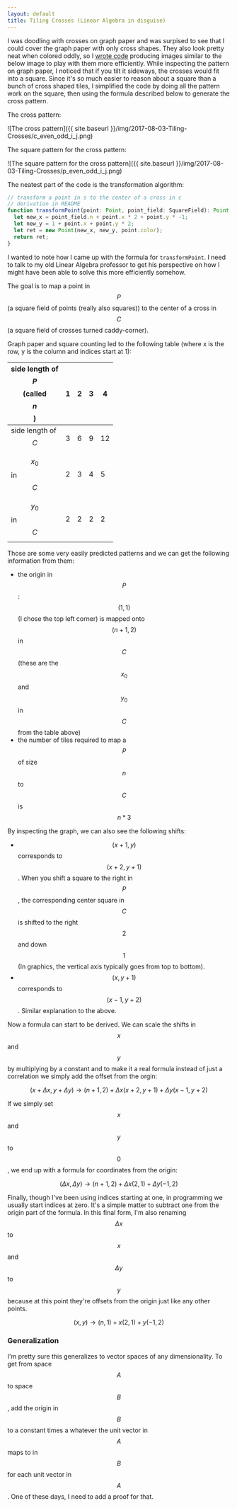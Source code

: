 ```yaml
---
layout: default
title: Tiling Crosses (Linear Algebra in disguise)
---
```


I was doodling with crosses on graph paper and was surpised to see that I could
cover the graph paper with only cross shapes. They also look pretty neat when
colored oddly, so I [wrote code](https://github.com/bbkane/cross_tile)
producing images similar to the below image to play with them more efficiently.
While inspecting the pattern on graph paper, I noticed that if you tilt it
sideways, the crosses would fit into a square. Since it's so much easier to
reason about a square than a bunch of cross shaped tiles, I simplified the code
by doing all the pattern work on the square, then using the formula described
below to generate the cross pattern.

The cross pattern:

![The cross pattern]({{ site.baseurl }}/img/2017-08-03-Tiling-Crosses/c_even_odd_i_j.png)

The square pattern for the cross pattern:

![The square pattern for the cross pattern]({{ site.baseurl }}/img/2017-08-03-Tiling-Crosses/p_even_odd_i_j.png)

The neatest part of the code is the transformation algorithm:

```javascript
// transform a point in s to the center of a cross in c
// derivation in README
function transformPoint(point: Point, point_field: SquareField): Point {
  let new_x = point_field.n + point.x * 2 + point.y * -1;
  let new_y = 1 + point.x + point.y * 2;
  let ret = new Point(new_x, new_y, point.color);
  return ret;
}
```

I wanted to note how I came up with the formula for `transformPoint`. I need to
talk to my old Linear Algebra professor to get his perspective on how I might
have been able to solve this more efficiently somehow.

The goal is to map a point in $$P$$ (a square field of points (really also squares))
to the center of a cross in $$C$$ (a square field of crosses turned caddy-corner).

Graph paper and square counting led to the following table (where x is the row,
y is the column and indices start at 1):


| side length of $$P$$ (called $$n$$) | 1 | 2 | 3 | 4  |
|--------------------|---|---|---|----|
| side length of $$C$$ | 3 | 6 | 9 | 12 |
| $$x_0$$ in $$C$$         | 2 | 3 | 4 | 5  |
| $$y_0$$ in $$C$$         | 2 | 2 | 2 | 2  |


Those are some very easily predicted patterns and we can get the following information from them:

- the origin in $$P$$ : $$(1, 1)$$ (I chose the top left corner) is mapped onto
  $$(n + 1, 2)$$ in $$C$$ (these are the $$x_0$$ and $$y_0$$ in $$C$$ from the
  table above)
- the number of tiles required to map a $$P$$ of size $$n$$ to $$C$$ is $$n * 3$$

By inspecting the graph, we can also see the following shifts:

- $$(x + 1, y)$$ corresponds to $$(x + 2, y + 1)$$. When you shift a square to
  the right in $$P$$, the corresponding center square in $$C$$ is shifted to
  the right $$2$$ and down $$1$$ (In graphics, the vertical axis typically goes
  from top to bottom).
- $$(x, y + 1)$$ corresponds to $$(x - 1, y + 2)$$. Similar explanation to the
  above.

Now a formula can start to be derived. We can scale the shifts in $$x$$ and
$$y$$ by multiplying by a constant and to make it a real formula instead of
just a correlation we simply add the offset from the orgin:

$$(x + \Delta x, y + \Delta y) \rightarrow (n + 1, 2) + \Delta x(x + 2, y + 1) + \Delta y(x -1, y + 2)$$

If we simply set $$x$$ and $$y$$ to $$0$$, we end up with a formula for coordinates from the origin:

$$(\Delta x, \Delta y) \rightarrow (n + 1, 2) + \Delta x(2, 1) + \Delta y(-1, 2)$$

Finally, though I've been using indices starting at one, in programming we
usually start indices at zero. It's a simple matter to subtract one from the
origin part of the formula. In this final form, I'm also renaming $$\Delta x$$
to $$x$$ and $$\Delta y$$ to $$y$$ because at this point they're offsets from
the origin just like any other points.


$$(x, y) \rightarrow (n, 1) + x(2, 1) + y(-1, 2)$$


### Generalization

I'm pretty sure this generalizes to vector spaces of any dimensionality. To get
from space $$A$$ to space $$B$$, add the origin in $$B$$ to a constant times a
whatever the unit vector in $$A$$ maps to in $$B$$ for each unit vector in
$$A$$. One of these days, I need to add a proof for that.
